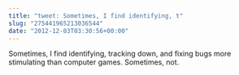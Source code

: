 ```yaml
---
title: "tweet: Sometimes, I find identifying, t"
slug: "275441965213036544"
date: "2012-12-03T03:30:56+00:00"
---
```

Sometimes, I find identifying, tracking down, and fixing bugs more stimulating than computer games. Sometimes, not.